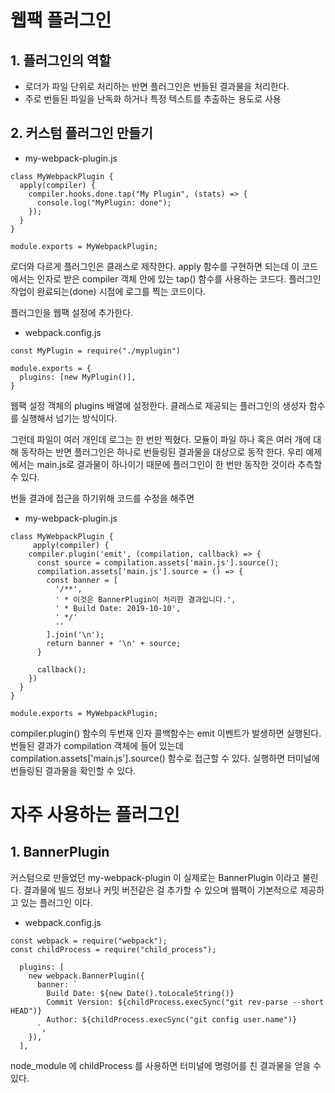 # 웹팩 플러그인

## 1. 플러그인의 역할

- 로더가 파일 단위로 처리하는 반면 플러그인은 번들된 결과물을 처리한다.
- 주로 번들된 파일을 난독화 하거나 특정 텍스트를 추출하는 용도로 사용

## 2. 커스텀 플러그인 만들기

- my-webpack-plugin.js

```
class MyWebpackPlugin {
  apply(compiler) {
    compiler.hooks.done.tap("My Plugin", (stats) => {
      console.log("MyPlugin: done");
    });
  }
}

module.exports = MyWebpackPlugin;

```

로더와 다르게 플러그인은 클래스로 제작한다. apply 함수를 구현하면 되는데 이 코드에서는 인자로 받은 compiler 객체 안에 있는 tap() 함수를 사용하는 코드다. 플러그인 작업이 완료되는(done) 시점에 로그를 찍는 코드이다.

플러그인을 웹팩 설정에 추가한다.

- webpack.config.js

```
const MyPlugin = require("./myplugin")

module.exports = {
  plugins: [new MyPlugin()],
}
```

웹팩 설정 객체의 plugins 배열에 설정한다. 클래스로 제공되는 플러그인의 생성자 함수를 실행해서 넘기는 방식이다.

그런데 파일이 여러 개인데 로그는 한 번만 찍혔다. 모듈이 파일 하나 혹은 여러 개에 대해 동작하는 반면 플러그인은 하나로 번들링된 결과물을 대상으로 동작 한다. 우리 예제에서는 main.js로 결과물이 하나이기 때문에 플러그인이 한 번만 동작한 것이라 추측할 수 있다.

번들 결과에 접근을 하기위해 코드를 수정을 해주면

- my-webpack-plugin.js

```
class MyWebpackPlugin {
     apply(compiler) {
    compiler.plugin('emit', (compilation, callback) => {
      const source = compilation.assets['main.js'].source();
      compilation.assets['main.js'].source = () => {
        const banner = [
          '/**',
          ' * 이것은 BannerPlugin이 처리한 결과입니다.',
          ' * Build Date: 2019-10-10',
          ' */'
          ''
        ].join('\n');
        return banner + '\n' + source;
      }

      callback();
    })
  }
}

module.exports = MyWebpackPlugin;
```

compiler.plugin() 함수의 두번재 인자 콜백함수는 emit 이벤트가 발생하면 실행된다.
번들된 결과가 compilation 객체에 들어 있는데 compilation.assets['main.js'].source() 함수로 접근할 수 있다.
실행하면 터미널에 번들링된 결과물을 확인할 수 있다.

# 자주 사용하는 플러그인

## 1. BannerPlugin

커스텀으로 만들었던 my-webpack-plugin 이 실제로는 BannerPlugin 이라고 불린다.
결과물에 빌드 정보나 커밋 버전같은 걸 추가할 수 있으며 웹팩이 기본적으로 제공하고 있는 플러그인 이다.

- webpack.config.js

```
const webpack = require("webpack");
const childProcess = require("child_process");

  plugins: [
    new webpack.BannerPlugin({
      banner: `
        Build Date: ${new Date().toLocaleString()}
        Commit Version: ${childProcess.execSync("git rev-parse --short HEAD")}
        Author: ${childProcess.execSync("git config user.name")}
      `,
    }),
  ],
```

node_module 에 childProcess 를 사용하면 터미널에 명령어를 친 결과물을 얻을 수 있다.
